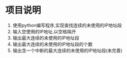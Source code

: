 # 项目说明
1. 使用python编写程序,实现查找连续的未使用的IP地址段
2. 输入您使用的IP地址,以空格隔开
3. 输出最大连续的未使用的IP地址段
4. 输出最大连续的未使用的IP地址段的个数
5. 输出含一个中断的最大连续的未使用的IP地址段(未完善)